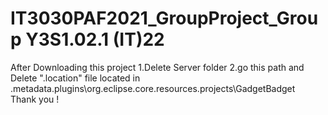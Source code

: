 # IT3030PAF2021_GroupProject_Group Y3S1.02.1 (IT)22
After Downloading this project 
1.Delete Server folder
2.go this path and Delete ".location" file located in .metadata\.plugins\org.eclipse.core.resources\.projects\GadgetBadget\
Thank you !
